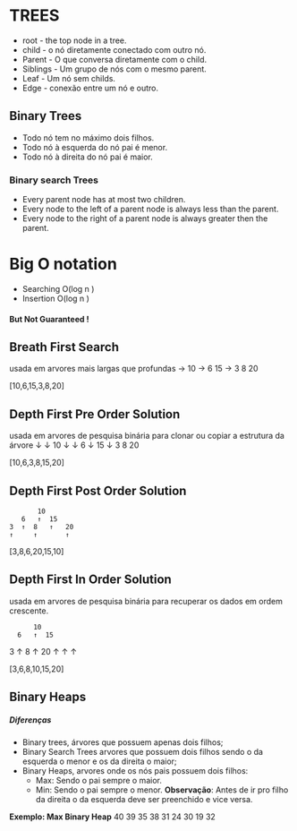   # TREES 

  - root - the top node in a tree.
  - child - o nó diretamente conectado com outro nó. 
  - Parent - O que conversa diretamente com o child.
  - Siblings - Um grupo de nós  com o mesmo parent.
  - Leaf - Um nó sem childs. 
  - Edge - conexão entre um nó e outro. 

  ## Binary Trees 
  - Todo nó tem no máximo dois filhos. 
  - Todo nó à esquerda do nó pai é menor.
  - Todo nó à direita do nó pai é maior. 

  ### Binary search Trees 
  - Every parent node has at most two children.
  - Every node to the left of a parent node is always less than the     parent.
  - Every node to the right of a parent node is always greater then the parent.

  # Big O notation 
  - Searching O(log n )
  - Insertion O(log n )
  #### But Not Guaranteed !  




  ## Breath First Search 
  usada em arvores mais largas que profundas 
      ->  10
    ->  6    15
  ->  3  8     20

  [10,6,15,3,8,20] 


  ## Depth First Pre Order Solution
  usada em arvores de pesquisa binária para clonar ou copiar a estrutura da árvore
           ↓
       ↓   10  ↓
    ↓  6  ↓    15 ↓
    3     8       20

  [10,6,3,8,15,20]    

  ## Depth First Post Order Solution

           10  
       6   ↑  15 
    3  ↑  8   ↑   20
    ↑     ↑       ↑

  [3,8,6,20,15,10] 

## Depth First In Order Solution
  usada em arvores de pesquisa binária para recuperar os dados em ordem crescente. 

          10  
      6   ↑  15 
   3  ↑  8   ↑   20
   ↑     ↑       ↑

[3,6,8,10,15,20]    


## Binary Heaps 
##### Diferenças 
  - Binary trees, árvores que possuem apenas dois filhos; 
  - Binary Search Trees arvores que possuem dois filhos sendo o da esquerda o menor e os da direita o maior;
  - Binary Heaps, arvores  onde os nós pais possuem dois filhos: 
    - Max: Sendo o pai sempre o maior. 
    - Min: Sendo o pai sempre o menor. 
  **Observação**: Antes de ir pro filho da direita o da esquerda deve ser preenchido e vice versa. 
  
**Exemplo: Max Binary Heap**
       40
    39    35
  38 31 24 30
19 32 